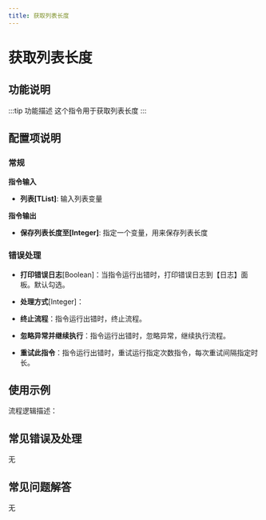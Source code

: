 ```yaml
---
title: 获取列表长度
---
```


# 获取列表长度

## 功能说明

:::tip 功能描述
这个指令用于获取列表长度
:::

## 配置项说明

### 常规

**指令输入**

- **列表[TList<TObject>]**: 输入列表变量


**指令输出**

- **保存列表长度至[Integer]**: 指定一个变量，用来保存列表长度

### 错误处理

- **打印错误日志**[Boolean]：当指令运行出错时，打印错误日志到【日志】面板。默认勾选。

- **处理方式**[Integer]：

 - **终止流程**：指令运行出错时，终止流程。

 - **忽略异常并继续执行**：指令运行出错时，忽略异常，继续执行流程。

 - **重试此指令**：指令运行出错时，重试运行指定次数指令，每次重试间隔指定时长。

## 使用示例

流程逻辑描述：

## 常见错误及处理

无

## 常见问题解答

无


